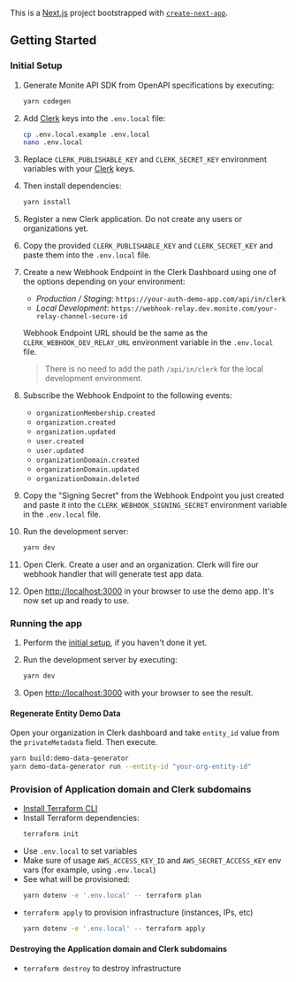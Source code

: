 This is a [Next.js](https://nextjs.org/) project bootstrapped with [`create-next-app`](https://github.com/vercel/next.js/tree/canary/packages/create-next-app).

## Getting Started

### Initial Setup

1. Generate Monite API SDK from OpenAPI specifications by executing:
    ```bash
    yarn codegen
    ```

2. Add [Clerk](https://clerk.com/) keys into the `.env.local` file:
    ```bash
    cp .env.local.example .env.local
    nano .env.local
    ```

3. Replace `CLERK_PUBLISHABLE_KEY` and `CLERK_SECRET_KEY` environment variables with your [Clerk](https://clerk.com/) keys.

4. Then install dependencies:
    ```bash
    yarn install
    ```

5. Register a new Clerk application. Do not create any users or organizations yet.

6. Copy the provided `CLERK_PUBLISHABLE_KEY` and `CLERK_SECRET_KEY` and paste them into the `.env.local` file.

7. Create a new Webhook Endpoint in the Clerk Dashboard using one of the options depending on your environment:
    - _Production / Staging_: `https://your-auth-demo-app.com/api/in/clerk`
    - _Local Development_: `https://webhook-relay.dev.monite.com/your-relay-channel-secure-id`

    Webhook Endpoint URL should be the same as the `CLERK_WEBHOOK_DEV_RELAY_URL` environment variable in the `.env.local` file.

    > There is no need to add the path `/api/in/clerk` for the local development environment.

8. Subscribe the Webhook Endpoint to the following events:
    - `organizationMembership.created`
    - `organization.created`
    - `organization.updated`
    - `user.created`
    - `user.updated`
    - `organizationDomain.created`
    - `organizationDomain.updated`
    - `organizationDomain.deleted`

9. Copy the "Signing Secret" from the Webhook Endpoint you just created and paste it into the `CLERK_WEBHOOK_SIGNING_SECRET` environment variable in the `.env.local` file.

10. Run the development server:
    ```bash
    yarn dev
    ```

11. Open Clerk. Create a user and an organization. Clerk will fire our webhook handler that will generate test app data.

12. Open [http://localhost:3000](http://localhost:3000) in your browser to use the demo app. It's now set up and ready to use.

### Running the app

1. Perform the [initial setup](#initial-setup), if you haven't done it yet.

2. Run the development server by executing:
    ```bash
    yarn dev
    ```

3. Open [http://localhost:3000](http://localhost:3000) with your browser to see the result.

#### Regenerate Entity Demo Data

Open your organization in Clerk dashboard and take `entity_id` value from the `privateMetadata` field. Then execute.

```bash
yarn build:demo-data-generator
yarn demo-data-generator run --entity-id "your-org-entity-id"
```

### Provision of Application domain and Clerk subdomains

- [Install Terraform CLI](https://developer.hashicorp.com/terraform/tutorials/aws-get-started/install-cli)
- Install Terraform dependencies:
  ```bash
  terraform init
  ```
- Use `.env.local` to set variables
- Make sure of usage `AWS_ACCESS_KEY_ID` and `AWS_SECRET_ACCESS_KEY` env vars (for example, using `.env.local`)
- See what will be provisioned:
  ```bash
  yarn dotenv -e '.env.local' -- terraform plan
  ```
- `terraform apply` to provision infrastructure (instances, IPs, etc)
  ```bash
  yarn dotenv -e '.env.local' -- terraform apply
  ```

#### Destroying the Application domain and Clerk subdomains

- `terraform destroy` to destroy infrastructure
